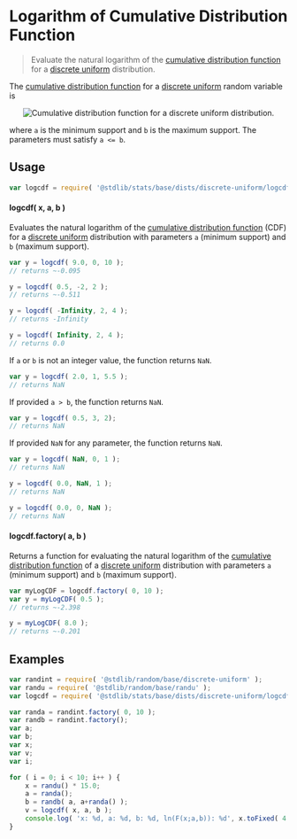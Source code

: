 <!--

@license Apache-2.0

Copyright (c) 2018 The Stdlib Authors.

Licensed under the Apache License, Version 2.0 (the "License");
you may not use this file except in compliance with the License.
You may obtain a copy of the License at

   http://www.apache.org/licenses/LICENSE-2.0

Unless required by applicable law or agreed to in writing, software
distributed under the License is distributed on an "AS IS" BASIS,
WITHOUT WARRANTIES OR CONDITIONS OF ANY KIND, either express or implied.
See the License for the specific language governing permissions and
limitations under the License.

-->

# Logarithm of Cumulative Distribution Function

> Evaluate the natural logarithm of the [cumulative distribution function][cdf] for a [discrete uniform][discrete-uniform-distribution] distribution.

<section class="intro">

The [cumulative distribution function][cdf] for a [discrete uniform][discrete-uniform-distribution] random variable is

<!-- <equation class="equation" label="eq:discrete_uniform_cdf" align="center" raw="F(x)= \begin{cases} 0 & \text{for }x < a \\ \frac{\lfloor x \rfloor - a + 1}{b-a+1} & \text{for }a \le x < b \\ 1 & \text{for }x \ge b \end{cases}" alt="Cumulative distribution function for a discrete uniform distribution."> -->

<div class="equation" align="center" data-raw-text="F(x)= \begin{cases} 0 &amp; \text{for }x &lt; a \\ \frac{\lfloor x \rfloor - a + 1}{b-a+1} &amp; \text{for }a \le x &lt; b \\ 1 &amp; \text{for }x \ge b \end{cases}" data-equation="eq:discrete_uniform_cdf">
    <img src="https://cdn.rawgit.com/stdlib-js/stdlib/7e0a95722efd9c771b129597380c63dc6715508b/lib/node_modules/@stdlib/stats/base/dists/discrete-uniform/logcdf/docs/img/equation_discrete_uniform_cdf.svg" alt="Cumulative distribution function for a discrete uniform distribution.">
    <br>
</div>

<!-- </equation> -->

where `a` is the minimum support and `b` is the maximum support. The parameters must satisfy `a <= b`.

</section>

<!-- /.intro -->

<section class="usage">

## Usage

```javascript
var logcdf = require( '@stdlib/stats/base/dists/discrete-uniform/logcdf' );
```

#### logcdf( x, a, b )

Evaluates the natural logarithm of the [cumulative distribution function][cdf] (CDF) for a [discrete uniform][discrete-uniform-distribution] distribution with parameters `a` (minimum support) and `b` (maximum support).

```javascript
var y = logcdf( 9.0, 0, 10 );
// returns ~-0.095

y = logcdf( 0.5, -2, 2 );
// returns ~-0.511

y = logcdf( -Infinity, 2, 4 );
// returns -Infinity

y = logcdf( Infinity, 2, 4 );
// returns 0.0
```

If `a` or `b` is not an integer value, the function returns `NaN`.

```javascript
var y = logcdf( 2.0, 1, 5.5 );
// returns NaN
```

If provided `a > b`, the function returns `NaN`.

```javascript
var y = logcdf( 0.5, 3, 2);
// returns NaN
```

If provided `NaN` for any parameter, the function returns `NaN`.

```javascript
var y = logcdf( NaN, 0, 1 );
// returns NaN

y = logcdf( 0.0, NaN, 1 );
// returns NaN

y = logcdf( 0.0, 0, NaN );
// returns NaN
```

#### logcdf.factory( a, b )

Returns a function for evaluating the natural logarithm of the [cumulative distribution function][cdf] of a [discrete uniform][discrete-uniform-distribution] distribution with parameters `a` (minimum support) and `b` (maximum support).

```javascript
var myLogCDF = logcdf.factory( 0, 10 );
var y = myLogCDF( 0.5 );
// returns ~-2.398

y = myLogCDF( 8.0 );
// returns ~-0.201
```

</section>

<!-- /.usage -->

<section class="examples">

## Examples

<!-- eslint no-undef: "error" -->

```javascript
var randint = require( '@stdlib/random/base/discrete-uniform' );
var randu = require( '@stdlib/random/base/randu' );
var logcdf = require( '@stdlib/stats/base/dists/discrete-uniform/logcdf' );

var randa = randint.factory( 0, 10 );
var randb = randint.factory();
var a;
var b;
var x;
var v;
var i;

for ( i = 0; i < 10; i++ ) {
    x = randu() * 15.0;
    a = randa();
    b = randb( a, a+randa() );
    v = logcdf( x, a, b );
    console.log( 'x: %d, a: %d, b: %d, ln(F(x;a,b)): %d', x.toFixed( 4 ), a.toFixed( 4 ), b.toFixed( 4 ), v.toFixed( 4 ) );
}
```

</section>

<!-- /.examples -->

<section class="links">

[cdf]: https://en.wikipedia.org/wiki/Cumulative_distribution_function

[discrete-uniform-distribution]: https://en.wikipedia.org/wiki/Discrete_uniform_distribution

</section>

<!-- /.links -->
